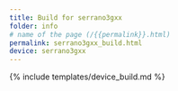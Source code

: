 ```yaml
---
title: Build for serrano3gxx
folder: info
# name of the page (/{{permalink}}.html)
permalink: serrano3gxx_build.html
device: serrano3gxx
---
```

{% include templates/device_build.md %}
